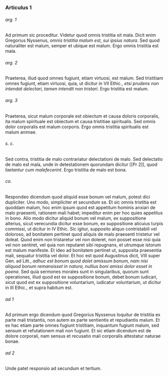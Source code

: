 ### Articulus 1

###### arg. 1
Ad primum sic proceditur. Videtur quod omnis tristitia sit mala. Dicit enim Gregorius Nyssenus, *omnis tristitia malum est, sui ipsius natura*. Sed quod naturaliter est malum, semper et ubique est malum. Ergo omnis tristitia est mala.

###### arg. 2
Praeterea, illud quod omnes fugiunt, etiam virtuosi, est malum. Sed tristitiam omnes fugiunt, etiam virtuosi, quia, ut dicitur in VII Ethic., *etsi prudens non intendat delectari, tamen intendit non tristari*. Ergo tristitia est malum.

###### arg. 3
Praeterea, sicut malum corporale est obiectum et causa doloris corporalis, ita malum spirituale est obiectum et causa tristitiae spiritualis. Sed omnis dolor corporalis est malum corporis. Ergo omnis tristitia spiritualis est malum animae.

###### s. c.
Sed contra, tristitia de malo contrariatur delectationi de malo. Sed delectatio de malo est mala, unde in detestationem quorundam dicitur [[Pr 2]], quod *laetantur cum malefecerint*. Ergo tristitia de malo est bona.

###### co.
Respondeo dicendum quod aliquid esse bonum vel malum, potest dici dupliciter. Uno modo, simpliciter et secundum se. Et sic omnis tristitia est quoddam malum, hoc enim ipsum quod est appetitum hominis anxiari de malo praesenti, rationem mali habet; impeditur enim per hoc quies appetitus in bono. Alio modo dicitur aliquid bonum vel malum, ex suppositione alterius, sicut verecundia dicitur esse bonum, ex suppositione alicuius turpis commissi, ut dicitur in IV Ethic. Sic igitur, supposito aliquo contristabili vel doloroso, ad bonitatem pertinet quod aliquis de malo praesenti tristetur vel doleat. Quod enim non tristaretur vel non doleret, non posset esse nisi quia vel non sentiret, vel quia non reputaret sibi repugnans, et utrumque istorum est malum manifeste. Et ideo ad bonitatem pertinet ut, supposita praesentia mali, sequatur tristitia vel dolor. Et hoc est quod Augustinus dicit, VIII super Gen. ad Litt., *adhuc est bonum quod dolet amissum bonum, nam nisi aliquod bonum remansisset in natura, nullius boni amissi dolor esset in poena*. Sed quia sermones morales sunt in singularibus, quorum sunt operationes, illud quod est ex suppositione bonum, debet bonum iudicari, sicut quod est ex suppositione voluntarium, iudicatur voluntarium, ut dicitur in III Ethic., et supra habitum est.

###### ad 1
Ad primum ergo dicendum quod Gregorius Nyssenus loquitur de tristitia ex parte mali tristantis, non autem ex parte sentientis et repudiantis malum. Et ex hac etiam parte omnes fugiunt tristitiam, inquantum fugiunt malum, sed sensum et refutationem mali non fugiunt. Et sic etiam dicendum est de dolore corporali, nam sensus et recusatio mali corporalis attestatur naturae bonae.

###### ad 2
Unde patet responsio ad secundum et tertium.

